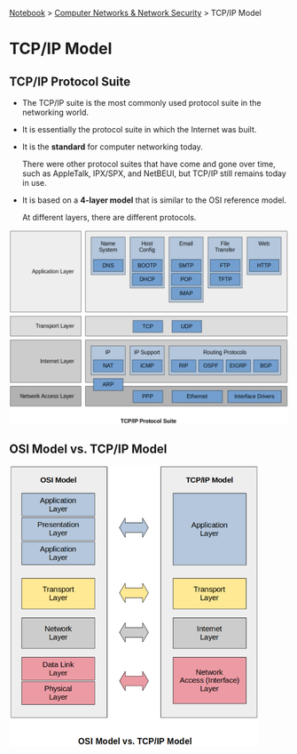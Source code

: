 <a href="../">Notebook</a> > <a href="./">Computer Networks & Network Security</a> > TCP/IP Model

# TCP/IP Model



## TCP/IP Protocol Suite

* The TCP/IP suite is the most commonly used protocol suite in the networking world.

* It is essentially the protocol suite in which the Internet was built.

* It is the **standard** for computer networking today. 

  There were other protocol suites that have come and gone over time, such as AppleTalk, IPX/SPX, and NetBEUI, but TCP/IP still remains today in use.

* It is based on a **4-layer model** that is similar to the OSI reference model.

  At different layers, there are different protocols.



<img src="./img/tcpip-protocol-suite.png" alt="tcpip-protocol-suite" width="760">



## OSI Model vs. TCP/IP Model



<img src="./img/osi-model-vs-tcpip-model.png" alt="osi-model-vs-tcpip-model" width="450">